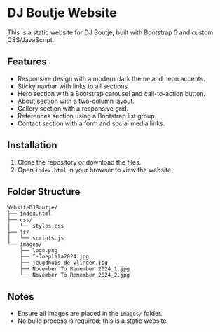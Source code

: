 # DJ Boutje Website

This is a static website for DJ Boutje, built with Bootstrap 5 and custom CSS/JavaScript.

## Features
- Responsive design with a modern dark theme and neon accents.
- Sticky navbar with links to all sections.
- Hero section with a Bootstrap carousel and call-to-action button.
- About section with a two-column layout.
- Gallery section with a responsive grid.
- References section using a Bootstrap list group.
- Contact section with a form and social media links.

## Installation
1. Clone the repository or download the files.
2. Open `index.html` in your browser to view the website.

## Folder Structure
```
WebsiteDJBoutje/
├── index.html
├── css/
│   └── styles.css
├── js/
│   └── scripts.js
└── images/
    ├── logo.png
    ├── I-Joeplala2024.jpg
    ├── jeugdhuis de vlinder.jpg
    ├── November To Remember 2024_1.jpg
    └── November To Remember 2024_2.jpg
```

## Notes
- Ensure all images are placed in the `images/` folder.
- No build process is required; this is a static website.
